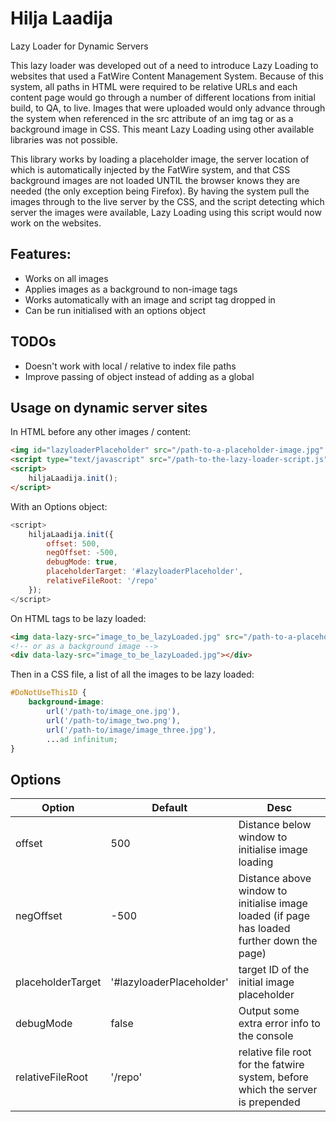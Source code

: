 # Hilja Laadija
Lazy Loader for Dynamic Servers

This lazy loader was developed out of a need to introduce Lazy Loading to websites that used a FatWire Content Management System. Because of this system, all paths in HTML were required to be relative URLs and each content page would go through a number of different locations from initial build, to QA, to live. Images that were uploaded would only advance through the system when referenced in the src attribute of an img tag or as a background image in CSS. This meant Lazy Loading using other available libraries was not possible.

This library works by loading a placeholder image, the server location of which is automatically injected by the FatWire system, and that CSS background images are not loaded UNTIL the browser knows they are needed (the only exception being Firefox). By having the system pull the images through to the live server by the CSS, and the script detecting which server the images were available, Lazy Loading using this script would now work on the websites.

## Features:

- Works on all images
- Applies images as a background to non-image tags
- Works automatically with an image and script tag dropped in
- Can be run initialised with an options object

## TODOs

- Doesn't work with local / relative to index file paths
- Improve passing of object instead of adding as a global

## Usage on dynamic server sites

In HTML before any other images / content:
```html
<img id="lazyloaderPlaceholder" src="/path-to-a-placeholder-image.jpg" style="display:none;" />
<script type="text/javascript" src="/path-to-the-lazy-loader-script.js"></script>
<script>
    hiljaLaadija.init();
</script>
```

With an Options object:
```js
<script>
    hiljaLaadija.init({
        offset: 500,
        negOffset: -500,
        debugMode: true,
        placeholderTarget: '#lazyloaderPlaceholder',
        relativeFileRoot: '/repo'
    });
</script>
```

On HTML tags to be lazy loaded:
```html
<img data-lazy-src="image_to_be_lazyLoaded.jpg" src="/path-to-a-placeholder-image.jpg" />
<!-- or as a background image -->
<div data-lazy-src="image_to_be_lazyLoaded.jpg"></div>
```

Then in a CSS file, a list of all the images to be lazy loaded:
```css
#DoNotUseThisID {
    background-image:
        url('/path-to/image_one.jpg'),
        url('/path-to/image_two.png'),
        url('/path-to/image/image_three.jpg'),
        ...ad infinitum;
}
```

## Options

Option | Default | Desc
----|----|----
offset | 500 | Distance below window to initialise image loading
negOffset | -500 | Distance above window to initialise image loaded (if page has loaded further down the page)
placeholderTarget | '#lazyloaderPlaceholder' | target ID of the initial image placeholder
debugMode | false | Output some extra error info to the console
relativeFileRoot | '/repo' | relative file root for the fatwire system, before which the server is prepended
